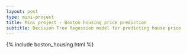 ```yaml
---
layout: post
type: mini-project
title: Mini project - Boston housing price prediction
subtitle: Decision Tree Regession model for predicting house price
---
```


{% include boston_housing.html %}
